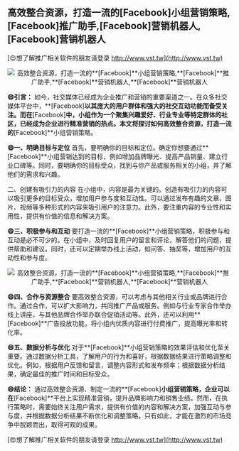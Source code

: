 ## **高效整合资源，打造一流的**[Facebook]**小组营销策略,**[Facebook]**推广助手,**[Facebook]**营销机器人,**[Facebook]**营销机器人**

[😍想了解推广相关软件的朋友请登录 http://www.vst.tw](http://www.vst.tw)

 <center><img src="https://vst.tw/MP4/tuiguang/png/7.png" alt="高效整合资源，打造一流的**[Facebook]**小组营销策略,**[Facebook]**推广助手,**[Facebook]**营销机器人,**[Facebook]**营销机器人"></center>

**😄引言：**
如今，社交媒体已经成为企业推广和营销的重要渠道之一。在众多社交媒体平台中，**[Facebook]**以其庞大的用户群体和强大的社交互动功能而备受关注。而在**[Facebook]**中，小组作为一个聚集兴趣爱好、行业专业等特定群体的社区，已经成为企业进行精准营销的热点。本文将探讨如何高效整合资源，打造一流的**[Facebook]**小组营销策略。

**😄一、明确目标与定位**
首先，要明确你的目标和定位。确定你想要通过**[Facebook]**小组营销达到的目标，例如增加品牌曝光、提高产品销量、建立行业口碑等。同时，要明确你的目标受众，找到与你产品或服务相关的小组，并了解他们的需求和兴趣。

二、创建有吸引力的内容
在小组中，内容是最为关键的。创造有吸引力的内容可以吸引更多的目标受众，增加用户参与度和互动性。可以通过发布有趣的文章、图片、视频等多种形式的内容来吸引用户的注意力。此外，要注重内容的专业性和实用性，提供有价值的信息和解决方案。

**😄三、积极参与和互动**
要打造一流的**[Facebook]**小组营销策略，积极参与和互动是必不可少的。在小组中，及时回复用户的留言和评论，解答他们的问题，提供帮助和建议。同时，还可以定期举办线上活动，如问答、抽奖等，增加用户的互动性和参与度。

 <center><img src="https://vst.tw/MP4/tuiguang/png/6.png" alt="高效整合资源，打造一流的**[Facebook]**小组营销策略,**[Facebook]**推广助手,**[Facebook]**营销机器人,**[Facebook]**营销机器人"></center>

**😄四、合作与资源整合**
要高效整合资源，可以考虑与其他相关行业或品牌进行合作。通过合作，可以扩大影响力，共同推广产品或服务。例如与行业专家合作举办线上讲座，与其他品牌合作举办联合促销活动等。此外，还可以利用**[Facebook]**广告投放功能，将小组内优质内容进行付费推广，提高曝光率和转化率。

**😄五、数据分析与优化**
对于**[Facebook]**小组营销策略的效果评估和优化至关重要。通过数据分析工具，了解用户的行为和喜好，根据数据结果进行策略调整和优化。例如，根据用户反馈和留言，调整内容形式和发布频率；根据数据分析结果，确定最佳的推广时间和目标受众。

**😄结论：**
通过高效整合资源、制定一流的**[Facebook]**小组营销策略，企业可以在**[Facebook]**平台上实现精准营销，提升品牌影响力和销售业绩。然而，在执行策略时，需要始终关注用户需求，提供有价值的内容和解决方案，加强互动与参与度，并根据数据分析结果不断优化和调整策略。只有如此，才能在激烈的市场竞争中脱颖而出，取得可观的成果。

[😍想了解推广相关软件的朋友请登录 http://www.vst.tw](http://www.vst.tw)



